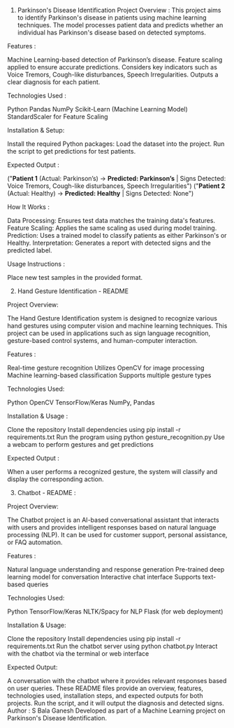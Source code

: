 1) Parkinson's Disease Identification Project
Overview :
This project aims to identify Parkinson's disease in patients using machine learning techniques. The model processes patient data and predicts whether an individual has Parkinson's disease based on detected symptoms.

Features :

Machine Learning-based detection of Parkinson’s disease.
Feature scaling applied to ensure accurate predictions.
Considers key indicators such as Voice Tremors, Cough-like disturbances, Speech Irregularities.
Outputs a clear diagnosis for each patient.

Technologies Used :

Python
Pandas
NumPy
Scikit-Learn (Machine Learning Model)
StandardScaler for Feature Scaling

Installation & Setup:

Install the required Python packages:
Load the dataset into the project.
Run the script to get predictions for test patients.

Expected Output : 

("**Patient 1** (Actual: Parkinson’s) → **Predicted: Parkinson’s** | Signs Detected: Voice Tremors, Cough-like disturbances, Speech Irregularities")
("**Patient 2** (Actual: Healthy) → **Predicted: Healthy** | Signs Detected: None")

How It Works : 

Data Processing: Ensures test data matches the training data's features.
Feature Scaling: Applies the same scaling as used during model training.
Prediction: Uses a trained model to classify patients as either Parkinson's or Healthy.
Interpretation: Generates a report with detected signs and the predicted label.

Usage Instructions : 

Place new test samples in the provided format.






2) Hand Gesture Identification - README

Project Overview:

The Hand Gesture Identification system is designed to recognize various hand gestures using computer vision and machine learning techniques. This project can be used in applications such as sign language recognition, gesture-based control systems, and human-computer interaction.

Features : 

Real-time gesture recognition
Utilizes OpenCV for image processing
Machine learning-based classification
Supports multiple gesture types

Technologies Used:

Python
OpenCV
TensorFlow/Keras
NumPy, Pandas

Installation & Usage :

Clone the repository
Install dependencies using pip install -r requirements.txt
Run the program using python gesture_recognition.py
Use a webcam to perform gestures and get predictions

Expected Output :

When a user performs a recognized gesture, the system will classify and display the corresponding action.







3) Chatbot - README :

Project Overview:

The Chatbot project is an AI-based conversational assistant that interacts with users and provides intelligent responses based on natural language processing (NLP). It can be used for customer support, personal assistance, or FAQ automation.

Features :

Natural language understanding and response generation
Pre-trained deep learning model for conversation
Interactive chat interface
Supports text-based queries

Technologies Used:

Python
TensorFlow/Keras
NLTK/Spacy for NLP
Flask (for web deployment)

Installation & Usage:

Clone the repository
Install dependencies using pip install -r requirements.txt
Run the chatbot server using python chatbot.py
Interact with the chatbot via the terminal or web interface

Expected Output:

A conversation with the chatbot where it provides relevant responses based on user queries.
These README files provide an overview, features, technologies used, installation steps, and expected outputs for both projects.
Run the script, and it will output the diagnosis and detected signs.
Author : S Bala Ganesh 
Developed as part of a Machine Learning project on Parkinson's Disease Identification.
